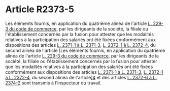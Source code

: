 # Article R2373-5

Les éléments fournis, en application du quatrième alinéa de l'article [L. 229-3 du code de commerce][1], par les dirigeants de la société, la filiale ou l'établissement concernés par la fusion pour attester que les modalités relatives à la participation des salariés ont été fixées conformément aux dispositions des articles [L. 2371-1 à L. 2371-3][2], [L. 2372-1 à L. 2372-4][3], du second alinéa de l'article [Les éléments fournis, en application du quatrième alinéa de l'article [L. 229-3 du code de commerce][1], par les dirigeants de la société, la filiale ou l'établissement concernés par la fusion pour attester que les modalités relatives à la participation des salariés ont été fixées conformément aux dispositions des articles [L. 2371-1 à L. 2371-3][2], [L. 2372-1 à L. 2372-4][3], du second alinéa de l'article][4] et des articles [L. 2372-6 à L. 2374-2][5] sont transmis à l'inspecteur du travail.

 [1]: /affichCodeArticle.do?cidTexte=LEGITEXT000005634379&idArticle=LEGIARTI000006228728&dateTexte=&categorieLien=cid
 [2]: /affichCodeArticle.do?cidTexte=LEGITEXT000006072050&idArticle=LEGIARTI000018046652&dateTexte=&categorieLien=cid
 [3]: /affichCodeArticle.do?cidTexte=LEGITEXT000006072050&idArticle=LEGIARTI000019118951&dateTexte=&categorieLien=cid
 [4]: /affichCodeArticle.do?cidTexte=LEGITEXT000006072050&idArticle=LEGIARTI000019118966&dateTexte=&categorieLien=cid
 [5]: /affichCodeArticle.do?cidTexte=LEGITEXT000006072050&idArticle=LEGIARTI000019118970&dateTexte=&categorieLien=cid